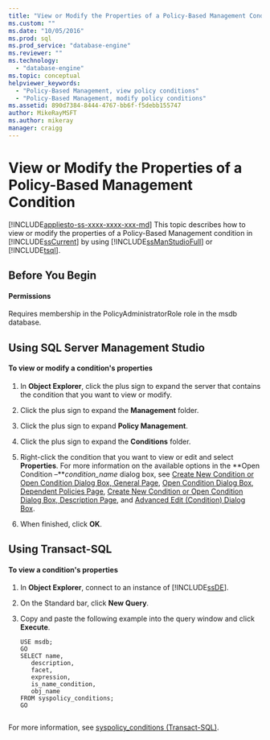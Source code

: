 ```yaml
---
title: "View or Modify the Properties of a Policy-Based Management Condition | Microsoft Docs"
ms.custom: ""
ms.date: "10/05/2016"
ms.prod: sql
ms.prod_service: "database-engine"
ms.reviewer: ""
ms.technology: 
  - "database-engine"
ms.topic: conceptual
helpviewer_keywords: 
  - "Policy-Based Management, view policy conditions"
  - "Policy-Based Management, modify policy conditions"
ms.assetid: 890d7384-8444-4767-bb6f-f5debb155747
author: MikeRayMSFT
ms.author: mikeray
manager: craigg
---
```

# View or Modify the Properties of a Policy-Based Management Condition
[!INCLUDE[appliesto-ss-xxxx-xxxx-xxx-md](../../includes/appliesto-ss-xxxx-xxxx-xxx-md.md)]
  This topic describes how to view or modify the properties of a Policy-Based Management condition in [!INCLUDE[ssCurrent](../../includes/sscurrent-md.md)] by using [!INCLUDE[ssManStudioFull](../../includes/ssmanstudiofull-md.md)] or [!INCLUDE[tsql](../../includes/tsql-md.md)].  
  

  
##  <a name="BeforeYouBegin"></a> Before You Begin  
  

  
####  <a name="Permissions"></a> Permissions  
 Requires membership in the PolicyAdministratorRole role in the msdb database.  
  
##  <a name="SSMSProcedure"></a> Using SQL Server Management Studio  
  
#### To view or modify a condition's properties  
  
1.  In **Object Explorer**, click the plus sign to expand the server that contains the condition that you want to view or modify.  
  
2.  Click the plus sign to expand the **Management** folder.  
  
3.  Click the plus sign to expand **Policy Management**.  
  
4.  Click the plus sign to expand the **Conditions** folder.  
  
5.  Right-click the condition that you want to view or edit and select **Properties**. For more information on the available options in the **Open Condition –***condition_name* dialog box, see [Create New Condition or Open Condition Dialog Box, General Page](../../relational-databases/policy-based-management/create-new-condition-or-open-condition-dialog-box-general-page.md), [Open Condition Dialog Box, Dependent Policies Page](../../relational-databases/policy-based-management/open-condition-dialog-box-dependent-policies-page.md), [Create New Condition or Open Condition Dialog Box, Description Page](../../relational-databases/policy-based-management/create-new-condition-or-open-condition-dialog-box-description-page.md), and [Advanced Edit &#40;Condition&#41; Dialog Box](../../relational-databases/policy-based-management/advanced-edit-condition-dialog-box.md).  
  
6.  When finished, click **OK**.  
  
##  <a name="TsqlProcedure"></a> Using Transact-SQL  
  
#### To view a condition's properties  
  
1.  In **Object Explorer**, connect to an instance of [!INCLUDE[ssDE](../../includes/ssde-md.md)].  
  
2.  On the Standard bar, click **New Query**.  
  
3.  Copy and paste the following example into the query window and click **Execute**.  
  
    ```  
    USE msdb;  
    GO  
    SELECT name,  
       description,  
       facet,  
       expression,  
       is_name_condition,  
       obj_name  
    FROM syspolicy_conditions;  
    GO  
  
    ```  
  
 For more information, see [syspolicy_conditions &#40;Transact-SQL&#41;](../../relational-databases/system-catalog-views/syspolicy-conditions-transact-sql.md).  
  
  
